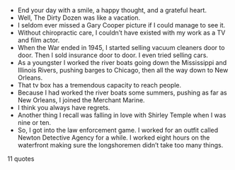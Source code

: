  - End your day with a smile, a happy thought, and a grateful heart.
 - Well, The Dirty Dozen was like a vacation.
 - I seldom ever missed a Gary Cooper picture if I could manage to see it.
 - Without chiropractic care, I couldn’t have existed with my work as a TV and film actor.
 - When the War ended in 1945, I started selling vacuum cleaners door to door. Then I sold insurance door to door. I even tried selling cars.
 - As a youngster I worked the river boats going down the Mississippi and Illinois Rivers, pushing barges to Chicago, then all the way down to New Orleans.
 - That tv box has a tremendous capacity to reach people.
 - Because I had worked the river boats some summers, pushing as far as New Orleans, I joined the Merchant Marine.
 - I think you always have regrets.
 - Another thing I recall was falling in love with Shirley Temple when I was nine or ten.
 - So, I got into the law enforcement game. I worked for an outfit called Newton Detective Agency for a while. I worked eight hours on the waterfront making sure the longshoremen didn’t take too many things.

11 quotes